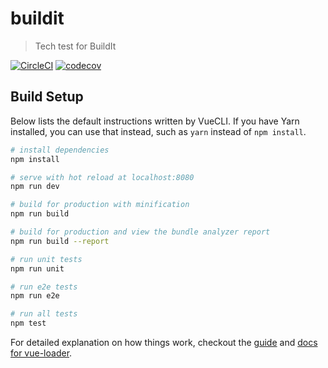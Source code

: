 # buildit

> Tech test for BuildIt

[![CircleCI](https://img.shields.io/circleci/project/github/leeDav/buildit.svg)](https://circleci.com/gh/leeDav/buildit) [![codecov](https://codecov.io/gh/leeDav/buildit/branch/master/graph/badge.svg)](https://codecov.io/gh/leeDav/buildit)
## Build Setup
Below lists the default instructions written by VueCLI. If you have Yarn installed,
you can use that instead, such as `yarn` instead of `npm install`.

``` bash
# install dependencies
npm install

# serve with hot reload at localhost:8080
npm run dev

# build for production with minification
npm run build

# build for production and view the bundle analyzer report
npm run build --report

# run unit tests
npm run unit

# run e2e tests
npm run e2e

# run all tests
npm test
```

For detailed explanation on how things work, checkout the [guide](http://vuejs-templates.github.io/webpack/) and [docs for vue-loader](http://vuejs.github.io/vue-loader).
